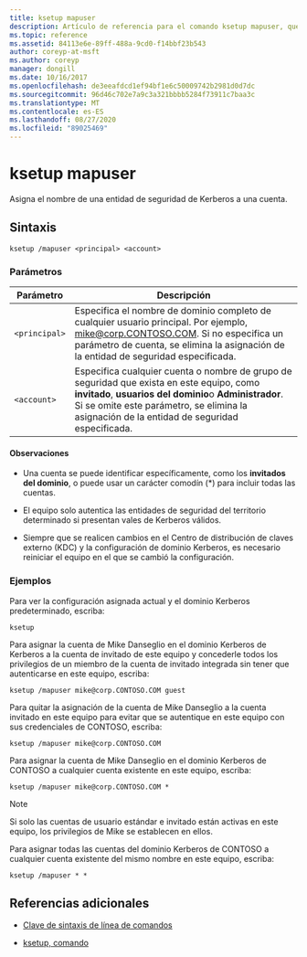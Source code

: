 ```yaml
---
title: ksetup mapuser
description: Artículo de referencia para el comando ksetup mapuser, que asigna el nombre de una entidad de seguridad de Kerberos a una cuenta.
ms.topic: reference
ms.assetid: 84113e6e-89ff-488a-9cd0-f14bbf23b543
author: coreyp-at-msft
ms.author: coreyp
manager: dongill
ms.date: 10/16/2017
ms.openlocfilehash: de3eeafdcd1ef94bf1e6c50009742b2981d0d7dc
ms.sourcegitcommit: 96d46c702e7a9c3a321bbbb5284f73911c7baa3c
ms.translationtype: MT
ms.contentlocale: es-ES
ms.lasthandoff: 08/27/2020
ms.locfileid: "89025469"
---
```

# <a name="ksetup-mapuser"></a>ksetup mapuser

Asigna el nombre de una entidad de seguridad de Kerberos a una cuenta.

## <a name="syntax"></a>Sintaxis

```
ksetup /mapuser <principal> <account>
```

### <a name="parameters"></a>Parámetros

| Parámetro | Descripción |
| --------- | ----------- |
| `<principal>` | Especifica el nombre de dominio completo de cualquier usuario principal. Por ejemplo, mike@corp.CONTOSO.COM. Si no especifica un parámetro de cuenta, se elimina la asignación de la entidad de seguridad especificada. |
| `<account>` | Especifica cualquier cuenta o nombre de grupo de seguridad que exista en este equipo, como **invitado**, **usuarios del dominio**o **Administrador**. Si se omite este parámetro, se elimina la asignación de la entidad de seguridad especificada. |

#### <a name="remarks"></a>Observaciones

- Una cuenta se puede identificar específicamente, como los **invitados del dominio**, o puede usar un carácter comodín (*) para incluir todas las cuentas.

- El equipo solo autentica las entidades de seguridad del territorio determinado si presentan vales de Kerberos válidos.

- Siempre que se realicen cambios en el Centro de distribución de claves externo (KDC) y la configuración de dominio Kerberos, es necesario reiniciar el equipo en el que se cambió la configuración.

### <a name="examples"></a>Ejemplos

Para ver la configuración asignada actual y el dominio Kerberos predeterminado, escriba:

```
ksetup
```

Para asignar la cuenta de Mike Danseglio en el dominio Kerberos de Kerberos a la cuenta de invitado de este equipo y concederle todos los privilegios de un miembro de la cuenta de invitado integrada sin tener que autenticarse en este equipo, escriba:

```
ksetup /mapuser mike@corp.CONTOSO.COM guest
```

Para quitar la asignación de la cuenta de Mike Danseglio a la cuenta invitado en este equipo para evitar que se autentique en este equipo con sus credenciales de CONTOSO, escriba:

```
ksetup /mapuser mike@corp.CONTOSO.COM
```

Para asignar la cuenta de Mike Danseglio en el dominio Kerberos de CONTOSO a cualquier cuenta existente en este equipo, escriba:

```
ksetup /mapuser mike@corp.CONTOSO.COM *
```

> [!NOTE]
> Si solo las cuentas de usuario estándar e invitado están activas en este equipo, los privilegios de Mike se establecen en ellos.

Para asignar todas las cuentas del dominio Kerberos de CONTOSO a cualquier cuenta existente del mismo nombre en este equipo, escriba:

```
ksetup /mapuser * *
```

## <a name="additional-references"></a>Referencias adicionales

- [Clave de sintaxis de línea de comandos](command-line-syntax-key.md)

- [ksetup, comando](ksetup.md)
